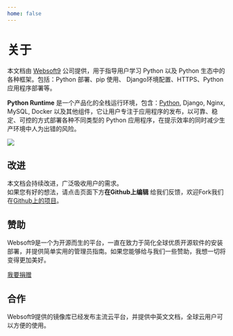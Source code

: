 ```yaml
---
home: false
---
```


# 关于

本文档由 [Websoft9](https://www.websoft9.com/) 公司提供，用于指导用户学习 Python 以及 Python 生态中的各种框架。包括：Python 部署、pip 使用、 Django环境配置、HTTPS、Python 应用程序部署等。

**Python Runtime** 是一个产品化的全栈运行环境，包含：[Python](https://www.python.org/), Django, Nginx, MySQL, Docker 以及其他组件，它让用户专注于应用程序的发布，以可靠、稳定、可控的方式部署各种不同类型的 Python 应用程序，在提示效率的同时减少生产环境中人为出错的风险。

![](https://libs.websoft9.com/Websoft9/DocsPicture/zh/python/python-infra-websoft9.png)


## 改进

本文档会持续改进，广泛吸收用户的需求。  
如果您有好的想法，请点击页面下方**在Github上编辑** 给我们反馈，欢迎Fork我们在[Github上的项目](https://github.com/Websoft9/ansible-python)。

## 赞助

Websoft9是一个为开源而生的平台，一直在致力于简化全球优质开源软件的安装部署，并提供简单实用的管理员指南。如果您能够给与我们一些赞助，我想一切将变得更加美好。  

[我要捐赠](https://www.websoft9.com/aboutus/donate)

## 合作

Websoft9提供的镜像库已经发布主流云平台，并提供中英文文档，全球云用户可以方便的使用。  
